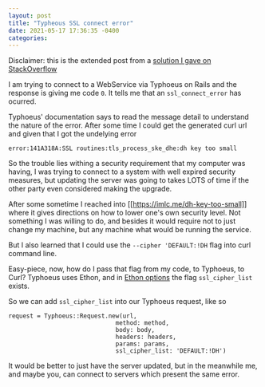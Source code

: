 ```yaml
---
layout: post
title: "Typheous SSL connect error"
date: 2021-05-17 17:36:35 -0400
categories:
---
```


Disclaimer: this is the extended post from a [solution I gave on StackOverflow](https://stackoverflow.com/questions/67563296/typhoeus-ssl-connect-error/67563297)

I am trying to connect to a WebService via Typhoeus on Rails and the response is giving me code `0`. It tells me that an `ssl_connect_error` has ocurred.

Typhoeus' documentation says to read the message detail to understand the nature of the error. After some time I could get the generated curl url and given that I got the undelying error

`error:141A318A:SSL routines:tls_process_ske_dhe:dh key too small`

So the trouble  lies withing a security requirement that my computer was having, I was trying to connect to a system with well expired security measures, but updating the server was going to takes LOTS of time if the other party even considered making the upgrade.


After some sometime I reached into [[https://imlc.me/dh-key-too-small]] where it gives directions on how to lower one's own security level. Not something I was willing to do, and besides it would require not to just change my machine, but any machine what would be running the service.

But I also learned that I could use the `--cipher 'DEFAULT:!DH` flag into curl command line.

Easy-piece, now, how do I pass that flag from my code, to Typhoeus, to Curl? Typhoeus uses Ethon, and in [Ethon options](https://github.com/typhoeus/ethon/blob/b3d93050dbb2329b3d21d7a20e0d1af6f7d4abed/lib/ethon/curls/options.rb) the flag `ssl_cipher_list` exists.

So we can add `ssl_cipher_list` into our Typhoeus request, like so

    request = Typhoeus::Request.new(url,
                                  method: method,
                                  body: body,
                                  headers: headers,
                                  params: params,
                                  ssl_cipher_list: 'DEFAULT:!DH')

It would be better to just have the server updated, but in the meanwhile me, and maybe you, can connect to servers which present the same error.
